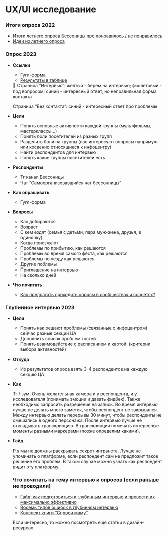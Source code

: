 # UX/UI исследование

### Итоги опроса 2022

- [Итоги летнего опроса Бессоницы про понравилось / не понравилось](https://docs.google.com/spreadsheets/d/1fnJwRldBy_xcJTb8CywK5GoPa9I1POXDI7e7mFDVu_4/edit?usp=sharing)
- [Идеи из летнего опроса](https://www.notion.so/aa267f3036c541769edf0baa365b3935?pvs=21)

### Опрос 2023

- **Ссылки**
    - [Гугл-форма](https://forms.gle/tjxHPStu7kyg9eke7)
    - [Результаты в таблице](https://docs.google.com/spreadsheets/d/11X7IqTDH0fOoRrs5N2C0AQlXaR8mkvX6JZWmySI2_4c/edit?usp=sharing)
    
    <aside>
    👀 Страница “Интервью”: желтый - берем на интервью; фиолетовый - под вопросом; синий - интересный ответ, но неправильная форма контакта
    
    Страница “Без контакта”: синий - интересный ответ про проблемы
    
    </aside>
    
- **Цели**
    - Понять основные активности каждой группы (мультфильмы, мастерклассы…)
    - Понять боли посетителей из разных групп
    - Разделить боли на группы (нас интересуют вопросы напрямую или косвенно относящиеся к инфоцентру)
    - Найти респондентов для интервью
    - Понять какие группы посетителей есть
- **Респонденты**
    - Тг канал Бессоницы
    - Чат “Самоорганизовавшийся чат бессонницы”
- **Как опрашивать**
    - Гугл-форма
- **Вопросы**
    - Как добираются
    - Возраст
    - С кем ездят (семья с детьми, пара муж-жена, друзья, в одиночку)
    - Когда приезжают
    - Проблемы по прибытию, как решаются
    - Проблемы во время самого феста, как решаются
    - Проблемы по уезду как решаются
    - Другие поблемы
    - Приглашение на интервью
    - На сколько дней
    
- **Что почитать**
    - [Как предлагать проходить опросы в сообществах и соцсетях?](https://sense23.com/prodakt-otvechaet/kak-pravilno-predlagat-prohodit-oprosy-v-soobshhestvah-i-sotsialnyh-setyah)

### **Глубинное интервью 2023**

- **Цели**
    - Понять как решают проблемы (связанные с инфоцентром) сейчас разные секции ЦА
    - Дополнить список проблем гостей
    - Понять взаимодействие с расписанием и картой. (критерии выбора активностей)
- **Откуда**
    - Из результатов опроса взять 3-4 респондентов на каждую секцию ЦА
- **Как**
    
    Тг / зум. Очень желательная камера и у респондента, и у исследователя (понимать эмоции и давать фидбек). Также необходимо запросить разрешение на запись. Во время интервью лучше не делать много заметок, чтобы респондент не закрывался. Между интервью делать перерывы 30 минут, чтобы респонденты не смешались в одного персонажа. После интервью лучше не откладывать транскрипцию. В транскрипции помечать интересные моменты разными маркерами (позже определим какими).
    
- **Гайд**
    
    P.s мы не должны раскрывать секрет интранета. Лучше не упоминать о платформе, если респондент сам не предложит такое решение его проблем. В таком случае можно узнать как респондент видит эту платформу.
    
    ### Что почитать на тему интервью и опросов (если раньше не проводили)
    
    - [Гайд: как подготовиться к глубинным интервью и провести их максимально эффективно](https://sense23.com/post/gajd-kak-podgotovitsya-k-glubinnym-intervyu-i-provesti-ih-maksimalno-effektivno)
    - [Восемь типов ошибок в глубинном интервью](https://vc.ru/marketing/178315-vosem-tipov-oshibok-v-glubinnom-intervyu)
    - [Конспект книги “Спроси маму”](https://www.it-agency.ru/academy/summary-the-mom-test/)
    
    Если интересно, то можно посмотреть еще статьи в дизайн-ресурсах